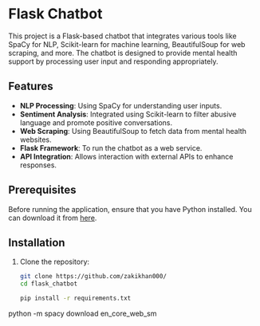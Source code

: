 # Flask Chatbot

This project is a Flask-based chatbot that integrates various tools like SpaCy for NLP, Scikit-learn for machine learning, BeautifulSoup for web scraping, and more. The chatbot is designed to provide mental health support by processing user input and responding appropriately.

## Features
- **NLP Processing**: Using SpaCy for understanding user inputs.
- **Sentiment Analysis**: Integrated using Scikit-learn to filter abusive language and promote positive conversations.
- **Web Scraping**: Using BeautifulSoup to fetch data from mental health websites.
- **Flask Framework**: To run the chatbot as a web service.
- **API Integration**: Allows interaction with external APIs to enhance responses.

## Prerequisites
Before running the application, ensure that you have Python installed. You can download it from [here](https://www.python.org/downloads/).

## Installation

1. Clone the repository:

   ```bash
   git clone https://github.com/zakikhan000/
   cd flask_chatbot

   pip install -r requirements.txt
python -m spacy download en_core_web_sm
